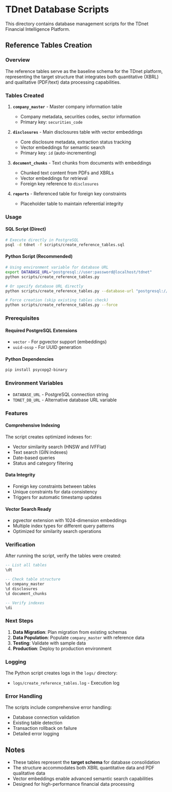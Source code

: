 # TDnet Database Scripts

This directory contains database management scripts for the TDnet Financial Intelligence Platform.

## Reference Tables Creation

### Overview

The reference tables serve as the baseline schema for the TDnet platform, representing the target structure that integrates both quantitative (XBRL) and qualitative (PDF/text) data processing capabilities.

### Tables Created

1. **`company_master`** - Master company information table
   - Company metadata, securities codes, sector information
   - Primary key: `securities_code`

2. **`disclosures`** - Main disclosures table with vector embeddings
   - Core disclosure metadata, extraction status tracking
   - Vector embeddings for semantic search
   - Primary key: `id` (auto-incrementing)

3. **`document_chunks`** - Text chunks from documents with embeddings
   - Chunked text content from PDFs and XBRLs
   - Vector embeddings for retrieval
   - Foreign key reference to `disclosures`

4. **`reports`** - Referenced table for foreign key constraints
   - Placeholder table to maintain referential integrity

### Usage

#### SQL Script (Direct)

```bash
# Execute directly in PostgreSQL
psql -d tdnet -f scripts/create_reference_tables.sql
```

#### Python Script (Recommended)

```bash
# Using environment variable for database URL
export DATABASE_URL="postgresql://user:password@localhost/tdnet"
python scripts/create_reference_tables.py

# Or specify database URL directly
python scripts/create_reference_tables.py --database-url "postgresql://user:password@localhost/tdnet"

# Force creation (skip existing tables check)
python scripts/create_reference_tables.py --force
```

### Prerequisites

#### Required PostgreSQL Extensions

- `vector` - For pgvector support (embeddings)
- `uuid-ossp` - For UUID generation

#### Python Dependencies

```bash
pip install psycopg2-binary
```

### Environment Variables

- `DATABASE_URL` - PostgreSQL connection string
- `TDNET_DB_URL` - Alternative database URL variable

### Features

#### Comprehensive Indexing

The script creates optimized indexes for:
- Vector similarity search (HNSW and IVFFlat)
- Text search (GIN indexes)
- Date-based queries
- Status and category filtering

#### Data Integrity

- Foreign key constraints between tables
- Unique constraints for data consistency
- Triggers for automatic timestamp updates

#### Vector Search Ready

- pgvector extension with 1024-dimension embeddings
- Multiple index types for different query patterns
- Optimized for similarity search operations

### Verification

After running the script, verify the tables were created:

```sql
-- List all tables
\dt

-- Check table structure
\d company_master
\d disclosures
\d document_chunks

-- Verify indexes
\di
```

### Next Steps

1. **Data Migration**: Plan migration from existing schemas
2. **Data Population**: Populate `company_master` with reference data
3. **Testing**: Validate with sample data
4. **Production**: Deploy to production environment

### Logging

The Python script creates logs in the `logs/` directory:
- `logs/create_reference_tables.log` - Execution log

### Error Handling

The scripts include comprehensive error handling:
- Database connection validation
- Existing table detection
- Transaction rollback on failure
- Detailed error logging

## Notes

- These tables represent the **target schema** for database consolidation
- The structure accommodates both XBRL quantitative data and PDF qualitative data
- Vector embeddings enable advanced semantic search capabilities
- Designed for high-performance financial data processing 